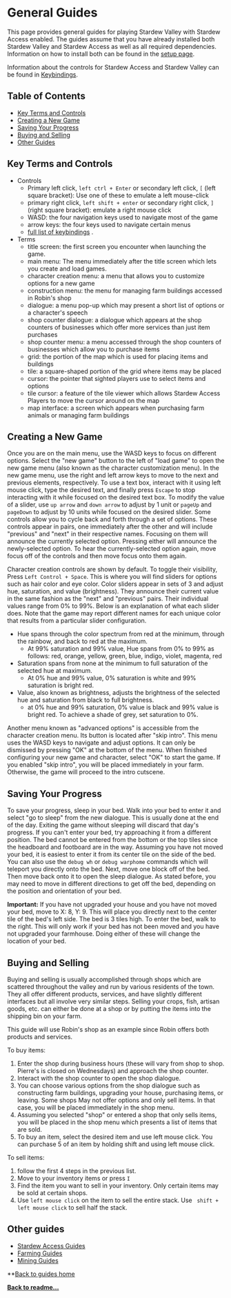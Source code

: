 # General Guides

This page provides general guides for playing Stardew Valley with Stardew Access enabled.  The guides assume that you have already installed both Stardew Valley and Stardew Access as well as all required dependencies. Information on how to install both can be found in the [setup page](setup.md).

Information about the controls for Stardew Access and Stardew Valley can be found in [Keybindings](keybindings.md).

## Table of Contents

- [Key Terms and Controls](#key-terms-and-controls)
- [Creating a New Game](#creating-a-new-game)
- [Saving Your Progress](#saving-your-progress)
- [Buying and Selling](#buying-and-selling)
- [Other Guides](#other-guides)

## Key Terms and Controls

- Controls
    - Primary left click, `left ctrl + Enter` or secondary left click, `[` (left square bracket): Use one of these to emulate a left mouse-click
    - primary right click, `left shift + enter` or secondary right click, `]` (right square bracket): emulate a right mouse click
    - WASD: the four navigation keys used to navigate most of the game
    - arrow keys: the four keys used to navigate certain menus
    - [full list of keybindings](keybindings.md) .
- Terms
    - title screen: the first screen you encounter when launching the game.
    - main menu: The menu immediately after the title screen which lets you create and load games.
    - character creation menu: a menu that allows you to customize options for a new game
    - construction menu: the menu for managing farm buildings accessed in Robin's shop
    - dialogue: a menu pop-up which may present a short list of options or a character's speech
    - shop counter dialogue: a dialogue which appears at the shop counters of businesses which offer more services than just item purchases
    - shop counter menu: a menu accessed through the shop counters of businesses which allow you to purchase items
    - grid: the portion of the map which is used for placing items and buildings
    - tile: a square-shaped portion of the grid where items may be placed
    - cursor: the pointer that sighted players use to select items and options
    - tile cursor: a feature of the tile viewer which allows Stardew Access Players to move the cursor around on the map
    - map interface: a screen which appears when purchasing farm animals or managing farm buildings

## Creating a New Game

Once you are on the  main menu, use the WASD keys to focus on different options. Select the "new game" button to the left of "load game" to open the new game menu (also known as the character customization menu).
In the new game menu, use the right and left arrow keys to move to the next and previous elements, respectively.
To use a text box, interact with it using left mouse click, type the desired text, and finally press `Escape` to stop interacting with it while focused on the desired text box.
To modify the value of a slider, use `up arrow` and `down arrow` to adjust by 1 unit or `pageUp` and `pageDown` to adjust by 10 units while focused on the desired slider.
Some controls allow you to cycle back and forth through a set of options. These controls appear in pairs, one immediately after the other and will include "previous" and "next" in their respective names. Focusing on them will announce the currently selected option. Pressing either will announce the newly-selected option. To hear the currently-selected option again, move focus off of the controls and then move focus onto them again.

Character creation controls are shown by default. To toggle their visibility, Press `Left Control + Space`. This is where you will find sliders for options such as hair color and eye color. Color sliders appear in sets of 3 and adjust hue, saturation, and value (brightness). They announce their current value in the same fashion as the "next" and "previous" pairs. Their individual values range from 0% to 99%. Below is an explanation of what each slider does. Note that the game may report different names for each unique color that results from a particular slider configuration.

- Hue spans through the color spectrum from red at the minimum, through the rainbow, and back to red at the maximum.
    - At 99% saturation and 99% value, Hue spans from 0% to 99% as follows: red, orange, yellow, green, blue, indigo, violet, magenta, red
- Saturation spans from none at the minimum to full saturation of the selected hue at maximum.
    - At 0% hue and 99% value, 0% saturation is white and 99% saturation is bright red.
- Value, also known as brightness, adjusts the brightness of the selected hue and saturation from black to full brightness.
    - at 0% hue and 99% saturation, 0% value is black and 99% value is bright red. To achieve a shade of grey, set saturation to 0%.

Another menu known as "advanced options" is accessible from the character creation menu. Its button is located after "skip intro". This menu uses the WASD keys to navigate and adjust options. It can only be dismissed by pressing "OK" at the bottom of the menu.
When finished configuring your new game and character, select "OK" to start the game. If you enabled "skip intro", you will be placed immediately in your farm. Otherwise, the game will proceed to the intro cutscene.

## Saving Your Progress

To save your progress, sleep in your bed. Walk into your bed to enter it and select "go to sleep" from the new dialogue. This is usually done at the end of the day. Exiting the game without sleeping will discard that day's progress.
If you can't enter your bed, try approaching it from a different position. The bed cannot be entered from the bottom or the top tiles since the headboard and footboard are in the way. Assuming you have not moved your bed, it is easiest to enter it from its center tile on the side of the bed.
You can also use the `debug wh` or `debug warphome` commands which will teleport you directly onto the bed. Next, move one block off of the bed. Then move back onto it to open the sleep dialogue.
As stated before, you may need to move in different directions to get off the bed, depending on the position and orientation of your bed.

**Important:** If you have not upgraded your house and you have not moved your bed, move to X: 8, Y: 9. This will place you directly next to the center tile of the bed's left side. The bed is 3 tiles high. To enter the bed, walk to the right. This will only work if your bed has not been moved and you have not upgraded your farmhouse. Doing either of these will change the location of your bed.

## Buying and Selling

Buying and selling is usually accomplished through shops which are scattered throughout the valley and run by various residents of the town. They all offer different products, services, and have slightly different interfaces but all involve very similar steps. Selling your crops, fish, artisan goods, etc. can either be done at a shop or by putting the items into the shipping bin on your farm.

This guide will use Robin's shop as an example since Robin offers both products and services.

To buy items:

1. Enter the shop during business hours (these will vary from shop to shop. Pierre's is closed on Wednesdays) and approach the shop counter.
2. Interact with the shop counter to open the shop dialogue.
3. You can choose various options from the shop dialogue such as constructing farm buildings, upgrading your house, purchasing items, or leaving. Some shops May not offer options and only sell items. In that case, you will be placed immediately in the shop menu.
4. Assuming you selected "shop" or entered a shop that only sells items, you will be placed in the shop menu which presents a list of items that are sold.
5. To buy an item, select the desired item and use left mouse click. You can purchase 5 of an item by holding shift and using left mouse click.

To sell items:

1. follow the first 4 steps in the previous list.
2. Move to your inventory items or press `I`
3. Find the item you want to sell in your inventory. Only certain items may be sold at certain shops.
4. Use `left mouse click` on the item to sell the entire stack. Use ` shift + left mouse click` to sell half the stack.

## Other guides

- [Stardew Access Guides](stardew-access-guides.md)
- [Farming Guides](farming-guides.md)
- [Mining Guides](mining-guides.md)

**[Back to guides home](guides-home.md)

**[Back to readme...](../README.md)**
